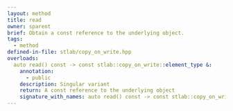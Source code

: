 ```yaml
---
layout: method
title: read
owner: sparent
brief: Obtain a const reference to the underlying object.
tags:
  - method
defined-in-file: stlab/copy_on_write.hpp
overloads:
  auto read() const -> const stlab::copy_on_write::element_type &:
    annotation:
      - public
    description: Singular variant
    return: A const reference to the underlying object
    signature_with_names: auto read() const -> const stlab::copy_on_write::element_type &
---
```


